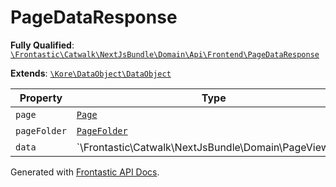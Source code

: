 #  PageDataResponse

**Fully Qualified**: [`\Frontastic\Catwalk\NextJsBundle\Domain\Api\Frontend\PageDataResponse`](../../../../../../src/php/NextJsBundle/Domain/Api/Frontend/PageDataResponse.php)

**Extends**: [`\Kore\DataObject\DataObject`](https://github.com/kore/DataObject)

Property|Type|Default|Required|Description
--------|----|-------|--------|-----------
`page` | [`Page`](../Page.md) |  | *Yes* | 
`pageFolder` | [`PageFolder`](../PageFolder.md) |  | *Yes* | 
`data` | `\Frontastic\Catwalk\NextJsBundle\Domain\PageViewData|object` |  | *Yes* | 

Generated with [Frontastic API Docs](https://github.com/FrontasticGmbH/apidocs).

